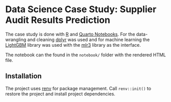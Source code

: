 # Data Science Case Study: Supplier Audit Results Prediction

The case study is done with [R](https://www.r-project.org) and [Quarto Notebooks](https://quarto.org).
For the data-wrangling and cleaning [dplyr](http://dplyr.tidyverse.org) was used and for machine
learning the [LightGBM](https://lightgbm.readthedocs.io/en/v3.3.2/) library was used with the
[mlr3](https://mlr3.mlr-org.com) library as the interface.

The notebook can the found in the `notebook/` folder with the rendered HTML file.

## Installation

The project uses [renv](https://rstudio.github.io/renv/articles/renv.html) for package management.
Call `renv::init()` to restore the project and install project dependencies.
